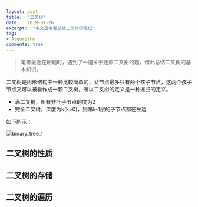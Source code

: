 ```yaml
---
layout: post
title:  "二叉树"
date:   2019-01-26
excerpt:  "本文是笔者总结二叉树的笔记"
tag:
- Algorithm
comments: true
---
```


> 笔者最近在刷题时，遇到了一道关于还原二叉树的题，借此总结二叉树的基本知识。

二叉树是树形结构中一种比较简单的，父节点最多只有两个孩子节点，这两个孩子节点又可以被看作成一颗二叉树，所以二叉树的定义是一种递归的定义。

- 满二叉树，所有非叶子节点的度为2
- 完全二叉树，深度为k(k>0)，则第k-1层的子节点都在左边

如下所示：

![binary_tree_1]({{site.url}}/assets/images/blog/binary_tree_1.png)

## 二叉树的性质

## 二叉树的存储

## 二叉树的遍历
